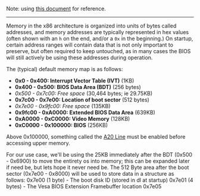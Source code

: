 Note: using [this document](https://web.archive.org/web/20200428091120/http://www.cs.bham.ac.uk/~exr/lectures/opsys/10_11/lectures/os-dev.pdf) for reference.

---
Memory in the x86 architecture is organized into units of bytes called addresses, and memory addresses are typically represented in hex values (often shown with an `h` on the end, and/or a `0x` in the beginning.) On startup, certain address ranges will contain data that is not only important to preserve, but often required to keep untouched, as in many cases the BIOS will still actively be using these addresses during operation.

The (typical) default memory map is as follows:
- **0x0 - 0x400: Interrupt Vector Table (IVT)** (1KB)
- **0x400 - 0x500: BIOS Data Area (BDT)** (256 bytes)
-  *0x500 - 0x7c00: Free space* (30,464 bytes; ie 29.75KB)
- **0x7c00 - 0x7e00: Location of boot sector** (512 bytes)
- *0x7e00 - 0x9fc00: Free space*  (135KB)
- **0x9fc00 - 0xA0000: Extended BIOS Data Area** (639KB)
- **0xA0000 - 0xC0000: Video Memory** (128KB)
- **0xC0000 - 0x100000: BIOS** (256KB)

Above 0x100000, something called the [A20 Line](https://wiki.osdev.org/A20_Line) must be enabled before accessing upper memory.

For our use case, we'll be using the 25KB immediately after the BDT (0x500 - 0x6900) to move the entirety os into memory; this can be expanded later if need be, but lets hope it never need be. The 512 Byte area after the boot sector (0x7e00 - 0x8000) will be used to store data in a structure as follows:
0x7e00 (1 byte) - The boot disk ID (stored in dl at startup)
0x7e01 (4 bytes) - The Vesa BIOS Extension Framebuffer location
0x7e05


